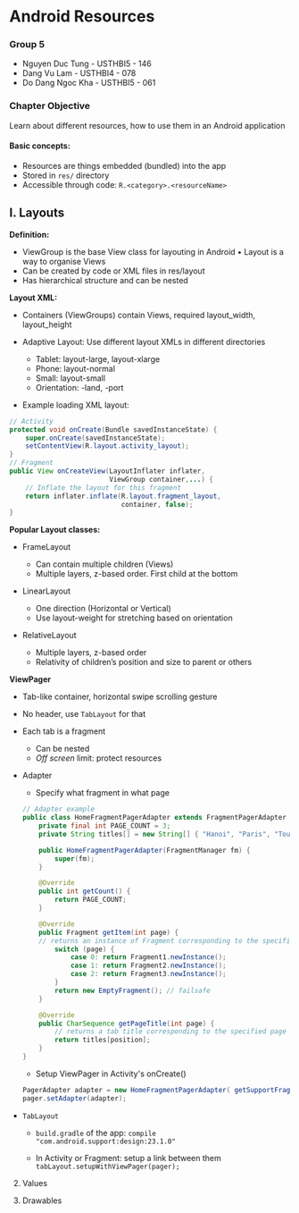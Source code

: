 # Android Resources

### Group 5
* Nguyen Duc Tung - USTHBI5 - 146
* Dang Vu Lam - USTHBI4 - 078
* Do Dang Ngoc Kha - USTHBI5 - 061

### Chapter Objective

Learn about different resources, how to use them in an Android application

#### Basic concepts:

* Resources are things embedded (bundled) into the app
* Stored in `res/` directory
* Accessible through code: `R.<category>.<resourceName>`

## I. Layouts

**Definition:**

* ViewGroup is the base View class for layouting in Android • Layout is a way to organise Views
* Can be created by code or XML files in res/layout
* Has hierarchical structure and can be nested

**Layout XML:**

* Containers (ViewGroups) contain Views, required layout_width, layout_height
* Adaptive Layout: Use different layout XMLs in different directories
  * Tablet: layout-large, layout-xlarge
  * Phone: layout-normal
  * Small: layout-small
  * Orientation: -land, -port

* Example loading XML layout:
```java
// Activity
protected void onCreate(Bundle savedInstanceState) {
    super.onCreate(savedInstanceState);
    setContentView(R.layout.activity_layout);
}
// Fragment
public View onCreateView(LayoutInflater inflater,
                         ViewGroup container,...) {
    // Inflate the layout for this fragment
    return inflater.inflate(R.layout.fragment_layout,
                            container, false);
}
```

**Popular Layout classes:**

* FrameLayout
  * Can contain multiple children (Views)
  * Multiple layers, z-based order. First child at the bottom

* LinearLayout
  * One direction (Horizontal or Vertical)
  * Use layout-weight for stretching based on orientation

* RelativeLayout
  * Multiple layers, z-based order
  * Relativity of children’s position and size to parent or others

**ViewPager**

* Tab-like container, horizontal swipe scrolling gesture

* No header, use `TabLayout` for that

* Each tab is a fragment
  * Can be nested
  * *Off screen* limit: protect resources

* Adapter
  * Specify what fragment in what page

  ```java
  // Adapter example
  public class HomeFragmentPagerAdapter extends FragmentPagerAdapter {
      private final int PAGE_COUNT = 3;
      private String titles[] = new String[] { "Hanoi", "Paris", "Toulouse" };

      public HomeFragmentPagerAdapter(FragmentManager fm) {
          super(fm);
      }

      @Override
      public int getCount() {
          return PAGE_COUNT;
      }

      @Override
      public Fragment getItem(int page) {
      // returns an instance of Fragment corresponding to the specified page
          switch (page) {
              case 0: return Fragment1.newInstance();
              case 1: return Fragment2.newInstance();
              case 2: return Fragment3.newInstance();
          }
          return new EmptyFragment(); // failsafe
      }

      @Override
      public CharSequence getPageTitle(int page) {
          // returns a tab title corresponding to the specified page
          return titles[position];
      }
  }
  ```

  * Setup ViewPager in Activity's onCreate()
  ```java
  PagerAdapter adapter = new HomeFragmentPagerAdapter( getSupportFragmentManager());
  pager.setAdapter(adapter);
  ```

* `TabLayout`
  * `build.gradle` of the app:
  `compile "com.android.support:design:23.1.0"`

  * In Activity or Fragment: setup a link between them
  `tabLayout.setupWithViewPager(pager);`

2. Values

3. Drawables
